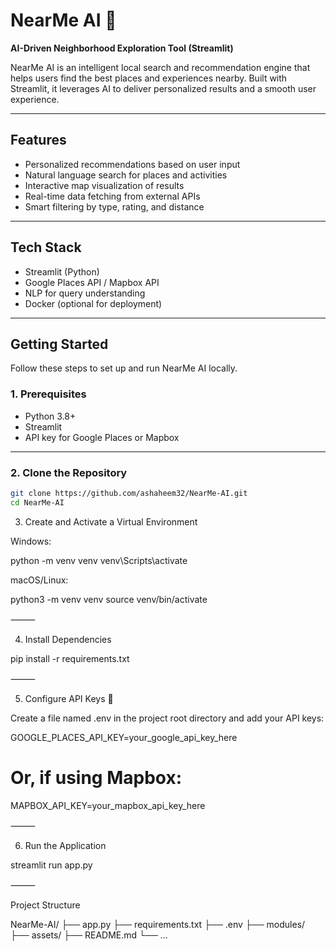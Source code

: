 # NearMe AI 🚀

**AI-Driven Neighborhood Exploration Tool (Streamlit)**

NearMe AI is an intelligent local search and recommendation engine that helps users find the best places and experiences nearby. Built with Streamlit, it leverages AI to deliver personalized results and a smooth user experience.

---

## Features

- Personalized recommendations based on user input
- Natural language search for places and activities
- Interactive map visualization of results
- Real-time data fetching from external APIs
- Smart filtering by type, rating, and distance

---

## Tech Stack

- Streamlit (Python)
- Google Places API / Mapbox API
- NLP for query understanding
- Docker (optional for deployment)

---

## Getting Started

Follow these steps to set up and run NearMe AI locally.

### 1. Prerequisites

- Python 3.8+
- Streamlit
- API key for Google Places or Mapbox

---

### 2. Clone the Repository

```bash
git clone https://github.com/ashaheem32/NearMe-AI.git
cd NearMe-AI
```
3. Create and Activate a Virtual Environment

Windows:

python -m venv venv
venv\Scripts\activate

macOS/Linux:

python3 -m venv venv
source venv/bin/activate


⸻

4. Install Dependencies

pip install -r requirements.txt


⸻

5. Configure API Keys 🔑

Create a file named .env in the project root directory and add your API keys:

GOOGLE_PLACES_API_KEY=your_google_api_key_here
# Or, if using Mapbox:
MAPBOX_API_KEY=your_mapbox_api_key_here


⸻

6. Run the Application

streamlit run app.py


⸻

Project Structure

NearMe-AI/
├── app.py
├── requirements.txt
├── .env
├── modules/
├── assets/
├── README.md
└── ...
